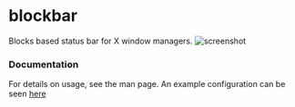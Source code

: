 # blockbar
Blocks based status bar for X window managers.
![screenshot](https://gitlab.com/sambazley/blockbar/raw/master/doc/1.png)

### Documentation
For details on usage, see the man page.
An example configuration can be seen [here](https://gitlab.com/sambazley/dotfiles/tree/master/filesdir/home/user/.config/blockbar)
